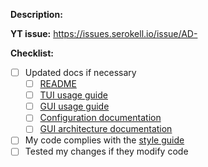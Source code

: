 **Description:**

**YT issue:** https://issues.serokell.io/issue/AD-

**Checklist:**

- [ ] Updated docs if necessary
  - [ ] [README](README.md)
  - [ ] [TUI usage guide](docs/usage-tui.md)
  - [ ] [GUI usage guide](docs/usage-gui.md)
  - [ ] [Configuration documentation](docs/configuration.md)
  - [ ] [GUI architecture documentation](docs/gui-architecture.md)
- [ ] My code complies with the [style guide](docs/code-style.md)
- [ ] Tested my changes if they modify code
